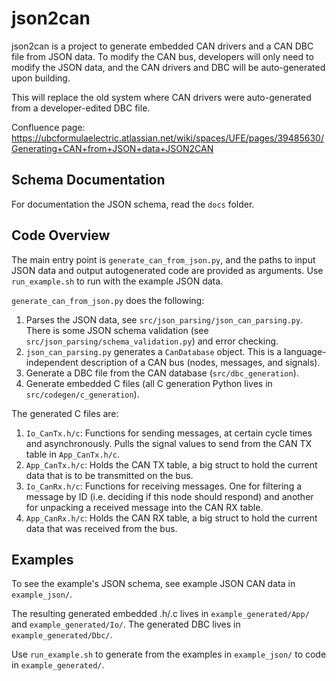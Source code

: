# json2can 

json2can is a project to generate embedded CAN drivers and a CAN DBC file from JSON data. To modify the CAN bus, developers will only need to modify the JSON data, and the CAN drivers and DBC will be auto-generated upon building. 

This will replace the old system where CAN drivers were auto-generated from a developer-edited DBC file. 

Confluence page: https://ubcformulaelectric.atlassian.net/wiki/spaces/UFE/pages/39485630/Generating+CAN+from+JSON+data+JSON2CAN

## Schema Documentation

For documentation the JSON schema, read the `docs` folder.

## Code Overview

The main entry point is `generate_can_from_json.py`, and the paths to input JSON data and output autogenerated code are provided as arguments. Use `run_example.sh` to run with the example JSON data. 

`generate_can_from_json.py` does the following: 

1. Parses the JSON data, see `src/json_parsing/json_can_parsing.py`. There is some JSON schema validation (see `src/json_parsing/schema_validation.py`) and error checking.
2. `json_can_parsing.py` generates a `CanDatabase` object. This is a language-independent description of a CAN bus (nodes, messages, and signals). 
3. Generate a DBC file from the CAN database (`src/dbc_generation`).
4. Generate embedded C files (all C generation Python lives in `src/codegen/c_generation`).

The generated C files are: 

1. `Io_CanTx.h/c`: Functions for sending messages, at certain cycle times and asynchronously. Pulls the signal values to send from the CAN TX table in `App_CanTx.h/c`. 
2. `App_CanTx.h/c`: Holds the CAN TX table, a big struct to hold the current data that is to be transmitted on the bus.
3. `Io_CanRx.h/c`: Functions for receiving messages. One for filtering a message by ID (i.e. deciding if this node should respond) and another for unpacking a received message into the CAN RX table.
4. `App_CanRx.h/c`: Holds the CAN RX table, a big struct to hold the current data that was received from the bus. 

## Examples

To see the example's JSON schema, see example JSON CAN data in `example_json/`. 

The resulting generated embedded .h/.c lives in `example_generated/App/` and `example_generated/Io/`. The generated DBC lives in `example_generated/Dbc/`.

Use `run_example.sh` to generate from the examples in `example_json/` to code in `example_generated/`.
